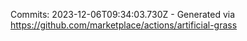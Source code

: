 Commits: 2023-12-06T09:34:03.730Z - Generated via https://github.com/marketplace/actions/artificial-grass
<br>
